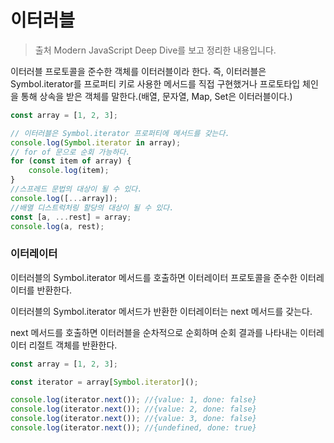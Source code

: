 # 이터러블

> 출처 Modern JavaScript Deep Dive를 보고 정리한 내용입니다.

이터러블 프로토콜을 준수한 객체를 이터러블이라 한다. 즉, 이터러블은 Symbol.iterator를 프로퍼티 키로 사용한 메서드를 직접 구현했거나 프로토타입 체인을 통해 상속을 받은 객체를 말한다.(배열, 문자열, Map, Set은 이터러블이다.)

```js
const array = [1, 2, 3];

// 이터러블은 Symbol.iterator 프로퍼티에 메서드를 갖는다.
console.log(Symbol.iterator in array);
// for of 문으로 순회 가능하다.
for (const item of array) {
    console.log(item);
}
//스프레드 문법의 대상이 될 수 있다.
console.log([...array]);
//배열 디스트럭처링 할당의 대상이 될 수 있다.
const [a, ...rest] = array;
console.log(a, rest);
```

### 이터레이터

이터러블의 Symbol.iterator 메서드를 호출하면 이터레이터 프로토콜을 준수한 이터레이터를 반환한다.

이터러블의 Symbol.iterator 메서드가 반환한 이터레이터는 next 메서드를 갖는다.

next 메서드를 호출하면 이터러블을 순차적으로 순회하며 순회 결과를 나타내는 이터레이터 리절트 객체를 반환한다.

```js
const array = [1, 2, 3];

const iterator = array[Symbol.iterator]();

console.log(iterator.next()); //{value: 1, done: false}
console.log(iterator.next()); //{value: 2, done: false}
console.log(iterator.next()); //{value: 3, done: false}
console.log(iterator.next()); //{undefined, done: true}
```
